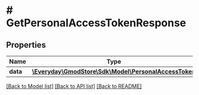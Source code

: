 # # GetPersonalAccessTokenResponse

## Properties

Name | Type | Description | Notes
------------ | ------------- | ------------- | -------------
**data** | [**\Everyday\GmodStore\Sdk\Model\PersonalAccessToken**](PersonalAccessToken.md) |  |

[[Back to Model list]](../../README.md#models) [[Back to API list]](../../README.md#endpoints) [[Back to README]](../../README.md)
